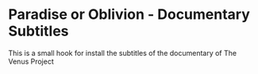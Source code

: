 Paradise or Oblivion - Documentary Subtitles
============================================

This is a small hook for install the subtitles of the documentary of The Venus Project
